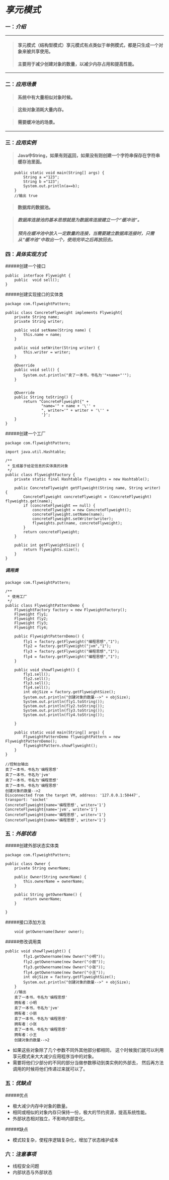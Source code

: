 # *享元模式*
### 一：*介绍*

---
>#### 享元模式（结构型模式）享元模式有点类似于单例模式，都是只生成一个对象来被共享使用。
>#### 主要用于减少创建对象的数量，以减少内存占用和提高性能。

---

###  二：*应用场景*

>#### 系统中有大量相似对象时候。

>####  这些对象消耗大量内存。

>####  需要缓冲池的场景。

---

###  三：*应用实例*

>####  Java中String，如果有则返回，如果没有则创建一个字符串保存在字符串缓存池里面。
```
    public static void main(String[] args) {
        String a ="123";
        String b ="123";
        System.out.println(a==b);
    }
    //输出 true

```
>####  数据库的数据池。

> ##### 数据库连接池的基本思想就是为数据库连接建立一个“缓冲池”。
> ##### 预先在缓冲池中放入一定数量的连接，当需要建立数据库连接时，只需从“缓冲池”中取出一个，使用完毕之后再放回去。



###  四：*具体实现方式*

#####创建一个接口

```
public  interface Flyweight {
    public  void sell();
}
```

#####创建实现接口的实体类
```
package com.flyweightPattern;

public class ConcreteFlyweight implements Flyweight{
    private String name;
    private String writer;

    public void setName(String name) {
        this.name = name;
    }

    public void setWriter(String writer) {
        this.writer = writer;
    }

    @Override
    public void sell() {
        System.out.println("卖了一本书，书名为'"+name+"'");
    }


    @Override
    public String toString() {
        return "ConcreteFlyweight{" +
                "name='" + name + '\'' +
                ", writer='" + writer + '\'' +
                '}';
    }
}

```
#####创建一个工厂
```
package com.flyweightPattern;

import java.util.Hashtable;

/**
 * 生成基于给定信息的实体类的对象
 */
public class FlyweightFactory {
    private static final Hashtable flyweights = new Hashtable();

    public ConcreteFlyweight getFlyweight(String name, String writer) {
        ConcreteFlyweight concreteFlyweight = (ConcreteFlyweight) flyweights.get(name);
        if (concreteFlyweight == null) {
            concreteFlyweight = new ConcreteFlyweight();
            concreteFlyweight.setName(name);
            concreteFlyweight.setWriter(writer);
            flyweights.put(name, concreteFlyweight);
        }
        return concreteFlyweight;
    }

    public int getFlyweightSize() {
        return flyweights.size();
    }
}

```
##### 调用类
```
package com.flyweightPattern;

/**
 * 使用工厂
 */
public class FlyweightPatternDemo {
    FlyweightFactory factory = new FlyweightFactory();
    Flyweight fly1;
    Flyweight fly2;
    Flyweight fly3;
    Flyweight fly4;

    public FlyweightPatternDemo() {
        fly1 = factory.getFlyweight("编程思想","1");
        fly2 = factory.getFlyweight("jvm","1");
        fly3 = factory.getFlyweight("编程思想","1");
        fly4 = factory.getFlyweight("编程思想","1");
    }

    public void showFlyweight() {
        fly1.sell();
        fly2.sell();
        fly3.sell();
        fly4.sell();
        int objSize = factory.getFlyweightSize();
        System.out.println("创建对象的数量-->" + objSize);
        System.out.println(fly1.toString());
        System.out.println(fly2.toString());
        System.out.println(fly3.toString());
        System.out.println(fly4.toString());

    }

    public static void main(String[] args) {
        FlyweightPatternDemo flyweightPattern = new FlyweightPatternDemo();
        flyweightPattern.showFlyweight();
    }
}

//控制台输出
卖了一本书，书名为'编程思想'
卖了一本书，书名为'jvm'
卖了一本书，书名为'编程思想'
卖了一本书，书名为'编程思想'
创建对象的数量-->2
Disconnected from the target VM, address: '127.0.0.1:50447', transport: 'socket'
ConcreteFlyweight{name='编程思想', writer='1'}
ConcreteFlyweight{name='jvm', writer='1'}
ConcreteFlyweight{name='编程思想', writer='1'}
ConcreteFlyweight{name='编程思想', writer='1'}
```

### 五：*外部状态*
#####创建外部状态实体类
```
package com.flyweightPattern;

public class Owner {
    private String ownerName;

    public Owner(String ownerName) {
        this.ownerName = ownerName;
    }

    public String getOwnerName() {
        return ownerName;
    }

}

```
#####接口添加方法
```
    void getOwnername(Owner owner);
```
#####修改调用类
```
public void showFlyweight() {
        fly1.getOwnername(new Owner("小明"));
        fly2.getOwnername(new Owner("小丽"));
        fly3.getOwnername(new Owner("小张"));
        fly4.getOwnername(new Owner("小王"));
        int objSize = factory.getFlyweightSize();
        System.out.println("创建对象的数量-->" + objSize);
    }
    //输出
    卖了一本书，书名为'编程思想'
    拥有者：小明
    卖了一本书，书名为'jvm'
    拥有者：小丽
    卖了一本书，书名为'编程思想'
    拥有者：小张
    卖了一本书，书名为'编程思想'
    拥有者：小王
    创建对象的数量-->2
```

- 如果这些对象除了几个参数不同外其他部分都相同，
  这个时候我们就可以利用享元模式来大大减少应用程序当中的对象。
- 需要将他们少部分的不同的部分当做参数移动到类实例的外部去，
  然后再方法调用的时候将他们传递过来就可以了。
  
### 五：*优缺点*
#####优点
 
 - 极大减少内存中对象的数量。
 - 相同或相似的对象内存只保持一份，极大的节约资源，提高系统性能。 
 - 外部状态相对独立，不影响内部变化。
 
#####缺点

- 模式较复杂，使程序逻辑复杂化，增加了状态维护成本

### 六：*注意事项*
 
- 线程安全问题
- 内部状态与外部状态